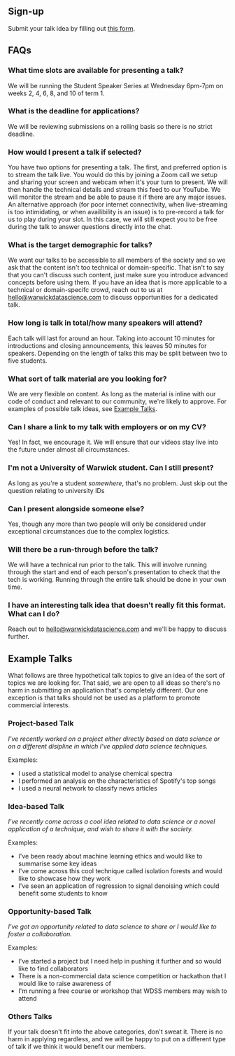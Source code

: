 ## Sign-up

Submit your talk idea by filling out [this form](https://talks.warwickdatascience.com/student-speaker-series/).

## FAQs

### What time slots are available for presenting a talk?

We will be running the Student Speaker Series at Wednesday 6pm-7pm on weeks 2, 4, 6, 8, and 10 of term 1.

### What is the deadline for applications?

We will be reviewing submissions on a rolling basis so there is no strict deadline.

### How would I present a talk if selected?

You have two options for presenting a talk. The first, and preferred option is to stream the talk live. You would do this by joining a Zoom call we setup and sharing your screen and webcam when it's your turn to present. We will then handle the technical details and stream this feed to our YouTube. We will monitor the stream and be able to pause it if there are any major issues. An alternative approach (for poor internet connectivity, when live-streaming is too intimidating, or when availibility is an issue) is to pre-record a talk for us to play during your slot. In this case, we will still expect you to be free during the talk to answer questions directly into the chat.

### What is the target demographic for talks?

We want our talks to be accessible to all members of the society and so we ask that the content isn't too technical or domain-specific. That isn't to say that you can't discuss such content, just make sure you introduce advanced concepts before using them. If you have an idea that is more applicable to a technical or domain-specifc crowd, reach out to us at [hello@warwickdatascience.com](mailto:hello@warwickdatascience.com) to discuss opportunities for a dedicated talk.

### How long is talk in total/how many speakers will attend?

Each talk will last for around an hour. Taking into account 10 minutes for introductions and closing announcements, this leaves 50 minutes for speakers. Depending on the length of talks this may be split between two to five students.

### What sort of talk material are you looking for?

We are very flexible on content. As long as the material is inline with our code of conduct and relevant to our community, we're likely to approve. For examples of possible talk ideas, see [Example Talks](#example-talks).

### Can I share a link to my talk with employers or on my CV?

Yes! In fact, we encourage it. We will ensure that our videos stay live into the future under almost all circumstances.

### I'm not a University of Warwick student. Can I still present?

As long as you're a student _somewhere_, that's no problem. Just skip out the question relating to university IDs

### Can I present alongside someone else?

Yes, though any more than two people will only be considered under exceptional circumstances due to the complex logistics.

### Will there be a run-through before the talk?

We will have a technical run prior to the talk. This will involve running through the start and end of each person's presentation to check that the tech is working. Running through the entire talk should be done in your own time.

### I have an interesting talk idea that doesn't really fit this format. What can I do?

Reach out to [hello@warwickdatascience.com](mailto:hello@warwickdatascience.com) and we'll be happy to discuss further.

## Example Talks

What follows are three hypothetical talk topics to give an idea of the sort of topics we are looking for. That said, we are open to all ideas so there's no harm in submitting an application that's completely different. Our one exception is that talks should not be used as a platform to promote commercial interests.

### Project-based Talk

_I've recently worked on a project either directly based on data science or on a different disipline in which I've applied data science techniques._

Examples:
- I used a statistical model to analyse chemical spectra
- I performed an analysis on the characteristics of Spotify's top songs
- I used a neural network to classify news articles

### Idea-based Talk

_I've recently come across a cool idea related to data science or a novel application of a technique, and wish to share it with the society._

Examples:
- I've been ready about machine learning ethics and would like to summarise some key ideas
- I've come across this cool technique called isolation forests and would like to showcase how they work
- I've seen an application of regression to signal denoising which could benefit some students to know

### Opportunity-based Talk

_I've got an opportunity related to data science to share or I would like to foster a collaboration._

Examples:
- I've started a project but I need help in pushing it further and so would like to find collaborators
- There is a non-commercial data science competition or hackathon that I would like to raise awareness of
- I'm running a free course or workshop that WDSS members may wish to attend

### Others Talks

If your talk doesn't fit into the above categories, don't sweat it. There is no harm in applying regardless, and we will be happy to put on a different type of talk if we think it would benefit our members.
